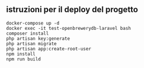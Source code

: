 ## istruzioni per il deploy del progetto
```
docker-compose up -d
docker exec -it test-openbrewerydb-laravel bash
composer install
php artisan key:generate
php artisan migrate
php artisan app:create-root-user 
npm install
npm run build
```
